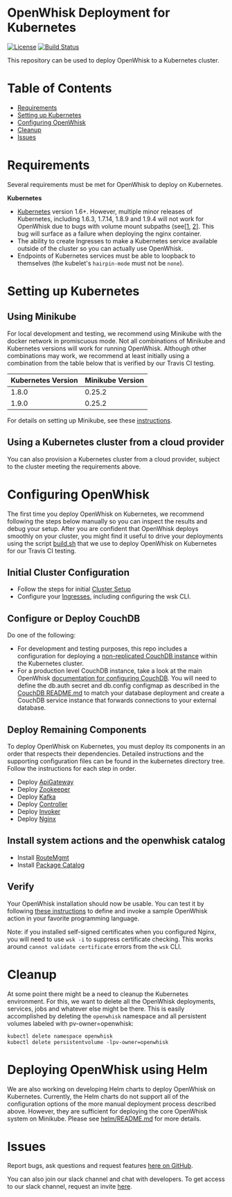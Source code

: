<!--
#
# Licensed to the Apache Software Foundation (ASF) under one or more
# contributor license agreements.  See the NOTICE file distributed with
# this work for additional information regarding copyright ownership.
# The ASF licenses this file to You under the Apache License, Version 2.0
# (the "License"); you may not use this file except in compliance with
# the License.  You may obtain a copy of the License at
#
#     http://www.apache.org/licenses/LICENSE-2.0
#
# Unless required by applicable law or agreed to in writing, software
# distributed under the License is distributed on an "AS IS" BASIS,
# WITHOUT WARRANTIES OR CONDITIONS OF ANY KIND, either express or implied.
# See the License for the specific language governing permissions and
# limitations under the License.
#
-->

# OpenWhisk Deployment for Kubernetes

[![License](https://img.shields.io/badge/license-Apache--2.0-blue.svg)](http://www.apache.org/licenses/LICENSE-2.0)
[![Build Status](https://travis-ci.org/apache/incubator-openwhisk-deploy-kube.svg?branch=master)](https://travis-ci.org/apache/incubator-openwhisk-deploy-kube)

This repository can be used to deploy OpenWhisk to a Kubernetes cluster.

# Table of Contents

* [Requirements](#requirements)
* [Setting up Kubernetes](#setting-up-kubernetes)
* [Configuring OpenWhisk](#configuring-openwhisk)
* [Cleanup](#cleanup)
* [Issues](#issues)

# Requirements
Several requirements must be met for OpenWhisk to deploy on Kubernetes.

**Kubernetes**
* [Kubernetes](https://github.com/kubernetes/kubernetes) version 1.6+. However, multiple minor releases of Kubernetes, including 1.6.3, 1.7.14, 1.8.9 and 1.9.4 will not work for OpenWhisk due to bugs with volume mount subpaths (see[[1](https://github.com/kubernetes/kubernetes/blob/master/CHANGELOG-1.6.md#known-issues-for-v163), [2](https://github.com/kubernetes/kubernetes/issues/61076)]. This bug will surface as a failure when deploying the nginx container.
* The ability to create Ingresses to make a Kubernetes service available outside of the cluster so you can actually use OpenWhisk.
* Endpoints of Kubernetes services must be able to loopback to themselves (the kubelet's `hairpin-mode` must not be `none`).

# Setting up Kubernetes

## Using Minikube

For local development and testing, we recommend using Minikube with
the docker network in promiscuous mode.  Not all combinations of
Minikube and Kubernetes versions will work for running OpenWhisk.
Although other combinations may work, we recommend at least initially
using a combination from the table below that is verified by our
Travis CI testing.

| Kubernetes Version | Minikube Version |
--- | --- |
1.8.0 | 0.25.2 |
1.9.0 | 0.25.2 |

For details on setting up Minikube, see these [instructions](/docs/setting_up_minikube/README.md).

## Using a Kubernetes cluster from a cloud provider

You can also provision a Kubernetes cluster from a cloud provider, subject to the cluster meeting the requirements above.

# Configuring OpenWhisk

The first time you deploy OpenWhisk on Kubernetes, we recommend
following the steps below manually so you can inspect the results and
debug your setup.  After you are confident that OpenWhisk deploys
smoothly on your cluster, you might find it useful to drive your
deployments using the script [build.sh](tools/travis/build.sh) that we
use to deploy OpenWhisk on Kubernetes for our Travis CI testing.

## Initial Cluster Configuration

* Follow the steps for initial [Cluster Setup](kubernetes/cluster-setup)
* Configure your [Ingresses](kubernetes/ingress), including configuring the wsk CLI.

## Configure or Deploy CouchDB

Do one of the following:
* For development and testing purposes, this repo includes a configuration
  for deploying a [non-replicated CouchDB instance](kubernetes/couchdb)
  within the Kubernetes cluster.
* For a production level CouchDB instance, take a look at the main
  OpenWhisk [documentation for configuring CouchDB](https://github.com/apache/incubator-openwhisk/blob/master/tools/db/README.md).
  You will need to define the db.auth secret and db.config configmap as described in the [CouchDB README.md](kubernetes/couchdb/README.md)
  to match your database deployment and create a CouchDB service instance
  that forwards connections to your external database.

## Deploy Remaining Components

To deploy OpenWhisk on Kubernetes, you must deploy its components in
an order that respects their dependencies.  Detailed instructions and
the supporting configuration files can be found in the kubernetes
directory tree. Follow the instructions for each step in order.

* Deploy [ApiGateway](kubernetes/apigateway)
* Deploy [Zookeeper](kubernetes/zookeeper)
* Deploy [Kafka](kubernetes/kafka)
* Deploy [Controller](kubernetes/controller)
* Deploy [Invoker](kubernetes/invoker)
* Deploy [Nginx](kubernetes/nginx)

## Install system actions and the openwhisk catalog

* Install [RouteMgmt](kubernetes/routemgmt)
* Install [Package Catalog](kubernetes/openwhisk-catalog)

## Verify

Your OpenWhisk installation should now be usable.  You can test it by following
[these instructions](https://github.com/apache/incubator-openwhisk/blob/master/docs/actions.md)
to define and invoke a sample OpenWhisk action in your favorite programming language.

Note: if you installed self-signed certificates when you configured Nginx, you will need to use `wsk -i` to suppress certificate checking.  This works around `cannot validate certificate` errors from the `wsk` CLI.

# Cleanup

At some point there might be a need to cleanup the Kubernetes environment.
For this, we want to delete all the OpenWhisk deployments, services, jobs
and whatever else might be there. This is easily accomplished by
deleting the `openwhisk` namespace and all persistent volumes labeled with
pv-owner=openwhisk:

```
kubectl delete namespace openwhisk
kubectl delete persistentvolume -lpv-owner=openwhisk
```

# Deploying OpenWhisk using Helm

We are also working on developing Helm charts to deploy OpenWhisk on
Kubernetes. Currently, the Helm charts do not support all of the
configuration options of the more manual deployment process described
above. However, they are sufficient for deploying the core OpenWhisk
system on Minikube. Please see [helm/README.md](helm/README.md) for more details.

# Issues

Report bugs, ask questions and request features [here on GitHub](../../issues).

You can also join our slack channel and chat with developers. To get access to our slack channel, request an invite [here](http://slack.openwhisk.org).
